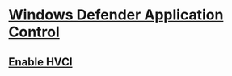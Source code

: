 # [Windows Defender Application Control](windows-defender-application-control.md)

## [Enable HVCI](enable-virtualization-based-protection-of-code-integrity.md)
